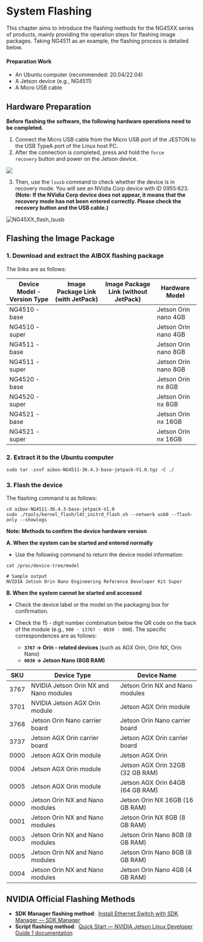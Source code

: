 # System  Flashing

This chapter aims to introduce the flashing methods for the NG45XX series of products, mainly providing the operation steps for flashing image packages. Taking NG4511 as an example, the flashing process is detailed below.

#### Preparation Work

- An Ubuntu computer (recommended: 20.04/22.04)
- A Jetson device (e.g., NG4511)
- A Micro USB cable

## Hardware Preparation

​**​Before flashing the software, the following hardware operations need to be completed.​**​

1. Connect the Micro USB cable from the Micro USB port of the JESTON to the USB TypeA port of the Linux host PC.
2. After the connection is completed, press and hold the `force recovery` button and power on the Jetson device.

![](/img/NG45XX_SOFTWARE/NG45XX_Recovery.png)

3. Then, use the `lsusb` command to check whether the device is in recovery mode. You will see an NVidia Corp device with ID 0955:623. ​**​(Note: If the NVidia Corp device does not appear, it means that the recovery mode has not been entered correctly. Please check the recovery button and the USB cable.)​**

![NG45XX_flash_lsusb](/img/NG45XX_flash_lsusb.jpg)

## Flashing the Image Package

### 1. Download and extract the AIBOX flashing package

The links are as follows:

| Device Model - Version Type | Image Package Link (with JetPack) | Image Package Link (without JetPack) | Hardware Model       |
| --------------------------- | --------------------------------- | ------------------------------------ | -------------------- |
| NG4510 - base               |                                   |                                      | Jetson Orin nano 4GB |
| NG4510 - super              |                                   |                                      | Jetson Orin nano 4GB |
| NG4511 - base               |                                   |                                      | Jetson Orin nano 8GB |
| NG4511 - super              |                                   |                                      | Jetson Orin nano 8GB |
| NG4520 - base               |                                   |                                      | Jetson Orin nx 8GB   |
| NG4520 - super              |                                   |                                      | Jetson Orin nx 8GB   |
| NG4521 - base               |                                   |                                      | Jetson Orin nx 16GB  |
| NG4521 - super              |                                   |                                      | Jetson Orin nx 16GB  |

### 2. Extract it to the Ubuntu computer

```shell
sudo tar -zxvf aibox-NG4511-36.4.3-base-jetpack-V1.0.tgz -C ./
```

### 3. Flash the device

The flashing command is as follows:

```shell
cd aibox-NG4511-36.4.3-base-jetpack-V1.0
sudo ./tools/kernel_flash/l4t_initrd_flash.sh --network usb0 --flash-only --showlogs
```

**Note: Methods to confirm the device hardware version​**

**A. When the system can be started and entered normally​**​

- Use the following command to return the device model information:

```shell
cat /proc/device-tree/model

# Sample output
NVIDIA Jetson Orin Nano Engineering Reference Developer Kit Super
```

**B. When the system cannot be started and accessed​** 

- Check the device label or the model on the packaging box for confirmation.

- Check the 15 - digit number combination below the QR code on the back of the module (e.g., `900 - 13767 - 0030 - 000`). The specific correspondences are as follows:
  
  - ​**​`3767` → Orin - related devices​**​ (such as AGX Orin, Orin NX, Orin Nano)
  - ​**​`0030` → Jetson Nano (8GB RAM)​**

| SKU  | Device Type                            | Device Name                      |
| ---- | -------------------------------------- | -------------------------------- |
| 3767 | NVIDIA Jetson Orin NX and Nano modules | Jetson Orin NX and Nano modules  |
| 3701 | NVIDIA Jetson AGX Orin module          | Jetson AGX Orin module           |
| 3768 | Jetson Orin Nano carrier board         | Jetson Orin Nano carrier board   |
| 3737 | Jetson AGX Orin carrier board          | Jetson AGX Orin carrier board    |
| 0000 | Jetson AGX Orin module                 | Jetson AGX Orin                  |
| 0004 | Jetson AGX Orin module                 | Jetson AGX Orin 32GB (32 GB RAM) |
| 0005 | Jetson AGX Orin module                 | Jetson AGX Orin 64GB (64 GB RAM) |
| 0000 | Jetson Orin NX and Nano modules        | Jetson Orin NX 16GB (16 GB RAM)  |
| 0001 | Jetson Orin NX and Nano modules        | Jetson Orin NX 8GB (8 GB RAM)    |
| 0003 | Jetson Orin NX and Nano modules        | Jetson Orin Nano 8GB (8 GB RAM)  |
| 0005 | Jetson Orin NX and Nano modules        | Jetson Orin Nano 8GB (8 GB RAM)  |
| 0004 | Jetson Orin NX and Nano modules        | Jetson Orin Nano 4GB (4 GB RAM)  |

## NVIDIA Official Flashing Methods

- ​**​SDK Manager flashing method​**​:  [Install Ethernet Switch with SDK Manager — SDK Manager](https://docs.nvidia.com/sdk-manager/install-with-sdkm-switch/index.html)
- ​**​Script flashing method​**​:  [Quick Start — NVIDIA Jetson Linux Developer Guide 1 documentation](https://docs.nvidia.com/jetson/archives/r36.4/DeveloperGuide/SD/FlashingSupport.html)
